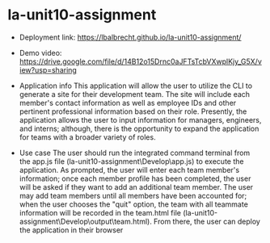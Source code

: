 # la-unit10-assignment

* Deployment link: https://lbalbrecht.github.io/la-unit10-assignment/

* Demo video: https://drive.google.com/file/d/14B12o15Drnc0aJFTsTcbVXwplKjy_G5X/view?usp=sharing

* Application info
This application will allow the user to utilize the CLI to generate a site for their development team. The site will include each member's contact information as well as employee IDs and other pertinent professional information based on their role. Presently, the application allows the user to input information for managers, engineers, and interns; although, there is the opportunity to expand the application for teams with a broader variety of roles.

* Use case
The user should run the integrated command terminal from the app.js file (la-unit10-assignment\Develop\app.js) to execute the application. As prompted, the user will enter each team member's information; once each member profile has been completed, the user will be asked if they want to add an additional team member. The user may add team members until all members have been accounted for; when the user chooses the "quit" option, the team with all teammate information will be recorded in the team.html file (la-unit10-assignment\Develop\output\team.html). From there, the user can deploy the application in their browser